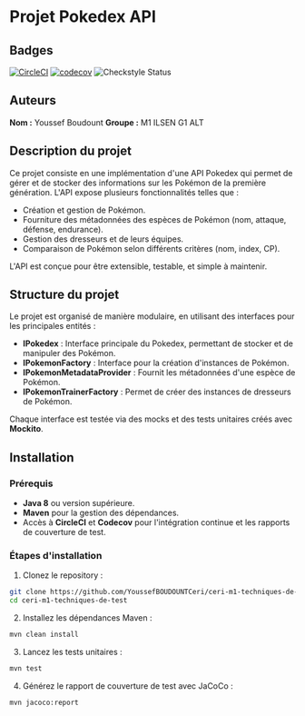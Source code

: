 # Projet Pokedex API

## Badges
[![CircleCI](https://dl.circleci.com/status-badge/img/gh/YoussefBOUDOUNTCeri/ceri-m1-techniques-de-test/tree/master.svg?style=svg)](https://dl.circleci.com/status-badge/redirect/gh/YoussefBOUDOUNTCeri/ceri-m1-techniques-de-test/tree/master)
[![codecov](https://codecov.io/github/YoussefBOUDOUNTCeri/ceri-m1-techniques-de-test/graph/badge.svg?token=88FT42MOIW)](https://codecov.io/github/YoussefBOUDOUNTCeri/ceri-m1-techniques-de-test)
![Checkstyle Status](https://img.shields.io/badge/checkstyle-passing-brightgreen)


## Auteurs

**Nom :** Youssef Boudount
**Groupe :** M1 ILSEN G1 ALT

## Description du projet

Ce projet consiste en une implémentation d'une API Pokedex qui permet de gérer et de stocker des informations sur les Pokémon de la première génération. L'API expose plusieurs fonctionnalités telles que :

- Création et gestion de Pokémon.
- Fourniture des métadonnées des espèces de Pokémon (nom, attaque, défense, endurance).
- Gestion des dresseurs et de leurs équipes.
- Comparaison de Pokémon selon différents critères (nom, index, CP).

L'API est conçue pour être extensible, testable, et simple à maintenir.

## Structure du projet

Le projet est organisé de manière modulaire, en utilisant des interfaces pour les principales entités :

- **IPokedex** : Interface principale du Pokedex, permettant de stocker et de manipuler des Pokémon.
- **IPokemonFactory** : Interface pour la création d'instances de Pokémon.
- **IPokemonMetadataProvider** : Fournit les métadonnées d'une espèce de Pokémon.
- **IPokemonTrainerFactory** : Permet de créer des instances de dresseurs de Pokémon.

Chaque interface est testée via des mocks et des tests unitaires créés avec **Mockito**.

## Installation

### Prérequis

- **Java 8** ou version supérieure.
- **Maven** pour la gestion des dépendances.
- Accès à **CircleCI** et **Codecov** pour l'intégration continue et les rapports de couverture de test.

### Étapes d'installation

1. Clonez le repository :

```bash
git clone https://github.com/YoussefBOUDOUNTCeri/ceri-m1-techniques-de-test
cd ceri-m1-techniques-de-test
```

2. Installez les dépendances Maven :

```bash
mvn clean install
```

3. Lancez les tests unitaires :

```bash
mvn test
```

4. Générez le rapport de couverture de test avec JaCoCo :

```bash
mvn jacoco:report
```
